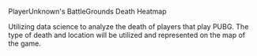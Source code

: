 PlayerUnknown's BattleGrounds Death Heatmap

Utilizing data science to analyze the death of players that play PUBG. The type of death and location will be utilized and represented on the map of the game.
